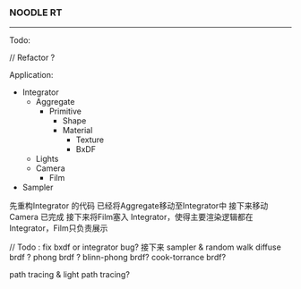 ### NOODLE RT

--- 

Todo:

// Refactor ? 

Application:
- Integrator
  - Aggregate
    - Primitive
      - Shape 
      - Material
        - Texture
        - BxDF
  - Lights
  - Camera
    - Film
- Sampler

先重构Integrator 的代码
已经将Aggregate移动至Integrator中
接下来移动Camera 已完成
接下来将Film塞入 Integrator，使得主要渲染逻辑都在Integrator，Film只负责展示


// Todo : fix bxdf or integrator bug?
接下来
sampler & random walk
diffuse brdf ? 
phong brdf ?
blinn-phong brdf? 
cook-torrance brdf?

path tracing & light path tracing? 
